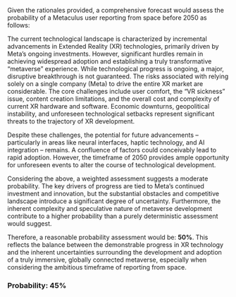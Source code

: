 Given the rationales provided, a comprehensive forecast would assess the probability of a Metaculus user reporting from space before 2050 as follows:

The current technological landscape is characterized by incremental advancements in Extended Reality (XR) technologies, primarily driven by Meta’s ongoing investments. However, significant hurdles remain in achieving widespread adoption and establishing a truly transformative “metaverse” experience. While technological progress is ongoing, a major, disruptive breakthrough is not guaranteed. The risks associated with relying solely on a single company (Meta) to drive the entire XR market are considerable. The core challenges include user comfort, the “VR sickness” issue, content creation limitations, and the overall cost and complexity of current XR hardware and software. Economic downturns, geopolitical instability, and unforeseen technological setbacks represent significant threats to the trajectory of XR development. 

Despite these challenges, the potential for future advancements – particularly in areas like neural interfaces, haptic technology, and AI integration – remains.  A confluence of factors could conceivably lead to rapid adoption. However, the timeframe of 2050 provides ample opportunity for unforeseen events to alter the course of technological development. 

Considering the above, a weighted assessment suggests a moderate probability. The key drivers of progress are tied to Meta’s continued investment and innovation, but the substantial obstacles and competitive landscape introduce a significant degree of uncertainty. Furthermore, the inherent complexity and speculative nature of metaverse development contribute to a higher probability than a purely deterministic assessment would suggest. 

Therefore, a reasonable probability assessment would be: **50%**. This reflects the balance between the demonstrable progress in XR technology and the inherent uncertainties surrounding the development and adoption of a truly immersive, globally connected metaverse, especially when considering the ambitious timeframe of reporting from space.

### Probability: 45%